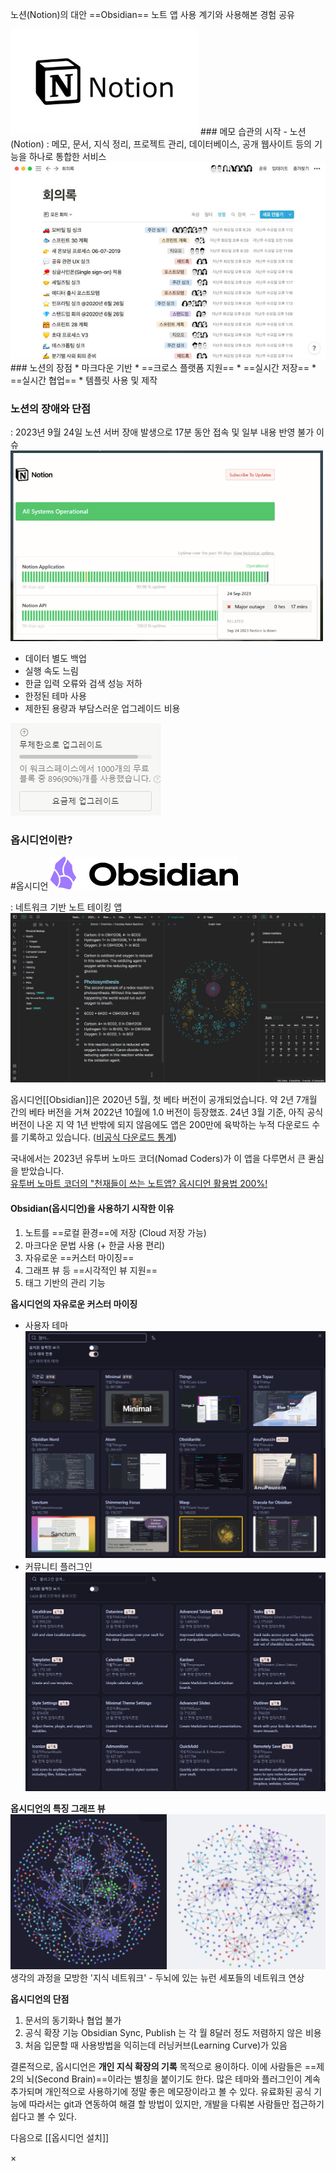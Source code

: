 

노션(Notion)의 대안 ==Obsidian== 노트 앱 사용 계기와 사용해본 경험 공유

<img src="/assets/img/Obsidian/Pasted image 20240422141237.png" width="300">
### 메모 습관의 시작 - 노션(Notion)
: 메모, 문서, 지식 정리, 프로젝트 관리, 데이터베이스, 공개 웹사이트 등의 기능을 하나로 통합한 서비스

<img class="img" src="/assets/img/Obsidian/Pasted image 20240422172759.png">
### 노션의 장점
* 마크다운 기반
* ==크로스 플랫폼 지원==
* ==실시간 저장==
* ==실시간 협업==
* 템플릿 사용 및 제작


### 노션의 장애와 단점
: 2023년 9월 24일 노션 서버 장애 발생으로 17분 동안 접속 및 일부 내용 반영 불가 이슈
<img class="img" src="/assets/img/Obsidian/Pasted image 20240422173033.png" width="500">

* 데이터 별도 백업
* 실행 속도 느림
* 한글 입력 오류와 검색 성능 저하
* 한정된 테마 사용
* 제한된 용량과 부담스러운 업그레이드 비용
 
<img class="img" src="/assets/img/Obsidian/Pasted image 20240422174051.png">


### 옵시디언이란?
#옵시디언
<img src="/assets/img/Obsidian/Pasted image 20240422141207.png">

: 네트워크 기반 노트 테이킹 앱
<img class="img" src="/assets/img/Obsidian/Pasted image 20240423090255.png">

옵시디언[[Obsidian]]은 2020년 5월, 첫 베타 버전이 공개되었습니다. 약 2년 7개월 간의 베타 버전을 거쳐 2022년 10월에 1.0 버전이 등장했죠. 24년 3월 기준, 아직 공식 버전이 나온 지 약 1년 반밖에 되지 않음에도 앱은 200만에 육박하는 누적 다운로드 수를 기록하고 있습니다. ([비공식 다운로드 통계](https://www.moritzjung.dev/obsidian-stats/releasestats/downloads/))

국내에서는 2023년 유투버 노마드 코더(Nomad Coders)가 이 앱을 다루면서 큰 콴심을 받았습니다.  
[유투버 노마트 코더의 "천재들이 쓰는 노트앱? 옵시디언 활용법 200%!](https://youtu.be/h6rxKbbgI28)
#### Obsidian(옵시디언)을 사용하기 시작한 이유
1. 노트를 ==로컬 환경==에 저장 (Cloud 저장 가능)
2. 마크다운 문법 사용 (+ 한글 사용 편리)
3. 자유로운 ==커스터 마이징==
4. 그래프 뷰 등 ==시각적인 뷰 지원==
5. 태그 기반의 관리 기능

**옵시디언의 자유로운 커스터 마이징**
* 사용자 테마
  <img class="img" src="/assets/img/Obsidian/Pasted image 20240425155238.png">
* 커뮤니티 플러그인
  <img class="img" src="/assets/img/Obsidian/Pasted image 20240425155051.png">

**옵시디언의 특징 그래프 뷰**
<img class="img" src="/assets/img/Obsidian/Pasted image 20240425155750.png">
생각의 과정을 모방한 '지식 네트워크' - 두뇌에 있는 뉴런 세포들의 네트워크 연상

**옵시디언의 단점**
1. 문서의 동기화나 협업 불가
2. 공식 확장 기능 Obsidian Sync, Publish 는 각 월 8달러 정도 저렴하지 않은 비용
3. 처음 입문할 때 사용방법을 익히는데 러닝커브(Learning Curve)가 있음

결론적으로, 옵시디언은 **개인 지식 확장의 기록** 목적으로 용이하다. 이에 사람들은 ==제 2의 뇌(Second Brain)==이라는 별칭을 붙이기도 한다. 많은 테마와 플러그인이 계속 추가되며 개인적으로 사용하기에 정말 좋은 메모장이라고 볼 수 있다. 유료화된 공식 기능에 따라서는 git과 연동하여 해결 할 방법이 있지만, 개발을 다뤄본 사람들만 접근하기 쉽다고 볼 수 있다.

다음으로 [[옵시디언 설치]]

<div class="modal">
  <span class="close">&times;</span>
  <img class="modal_content">
</div>
